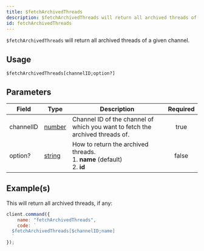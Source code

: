 ```yaml
---
title: $fetchArchivedThreads
description: $fetchArchivedThreads will return all archived threads of a given channel.
id: fetchArchivedThreads
---
```


`$fetchArchivedThreads` will return all archived threads of a given channel.

## Usage

```aoi
$fetchArchivedThreads[channelID;option?]
```

## Parameters

| Field     | Type                                                                                              | Description                                                                       | Required |
| --------- | ------------------------------------------------------------------------------------------------- | --------------------------------------------------------------------------------- | :------: |
| channelID | [number](https://developer.mozilla.org/en-US/docs/Web/JavaScript/Reference/Global_Objects/Number) | Channel ID of the channel of which you want to fetch the archived threads of.     |   true   |
| option?   | [string](https://developer.mozilla.org/en-US/docs/Web/JavaScript/Reference/Global_Objects/String) | How to return the archived threads. <br /> 1. **name** (default) <br /> 2. **id** |  false   |

## Example(s)

This will return all archived threads, if any:

```javascript
client.command({
    name: "fetchArchivedThreads",
    code: `
  $fetchArchivedThreads[$channelID;name]
  `
});
```
